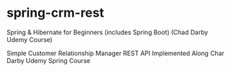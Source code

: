 # spring-crm-rest
Spring & Hibernate for Beginners (includes Spring Boot) (Chad Darby Udemy Course)

Simple Customer Relationship Manager REST API Implemented Along Char Darby Udemy Spring Course

